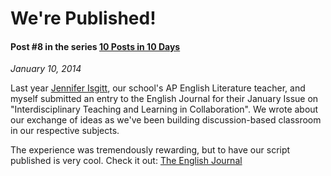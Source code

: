 # We're Published!
#### Post #8 in the series [10 Posts in 10 Days](http://www.qdonnellan.com/blog/2014/01/03)
*January 10, 2014*

Last year [Jennifer Isgitt](http://empathicteacher.com/), our school's AP English Literature teacher, and myself submitted an entry to the English Journal for their January Issue on "Interdisciplinary Teaching and Learning in Collaboration". We wrote about our exchange of ideas as we've been building discussion-based classroom in our respective subjects. 

The experience was tremendously rewarding, but to have our script published is very cool. Check it out: [The English Journal](http://www.ncte.org/journals/ej/issues/v103-3)

